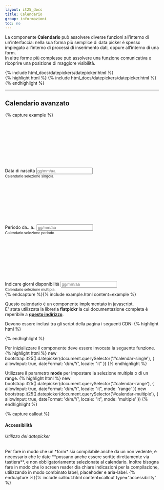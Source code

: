 ```yaml
---
layout: it25_docs
title: Calendario
group: informazioni
toc: no
---
```


La componente **Calendario** può assolvere diverse funzioni all’interno di un’interfaccia: nella sua forma più semplice di data picker è spesso impiegato all’interno di processi di inserimento dati, oppure all’interno di una form.  
In altre forme più complesse può assolvere una funzione comunicativa e ricoprire una posizione di maggiore visibilità.

<div class="bd-example">
{% include html_docs/datepickers/datepicker.html %}
</div>
{% highlight html %}
{% include html_docs/datepickers/datepicker.html %}
{% endhighlight %}

---

## Calendario avanzato

{% capture example %}
<div class="bd-example">
  <div class="row">
    <div class="col">
      <div class="form-group" style="margin-bottom:0px">
        <div class="input-group">
          <div class="input-group-prepend">
            <div class="input-group-text">
              <svg class="icon icon-sm"><use xlink:href="{{ site.baseurl }}/dist/svg/sprites.svg#it-calendar"></use></svg>
            </div>
          </div>
          <label class="active" for="data_nascita">Data di nascita</label>
          <input type="text" class="form-control" id="calendar-single" name="calendar-single"
                 aria-label="scrivere data." placeholder="gg/mm/aa" />
        </div>
        <small id="formGroupExampleInputWithHelpDescription"
        class="form-text {{include.display_info}}">Calendario selezione singola.</small>
      </div>
    </div>
    <div class="col">
      <div class="form-group" style="margin-bottom:0px">
        <div class="input-group">
          <div class="input-group-prepend">
            <div class="input-group-text">
              <svg class="icon icon-sm"><use xlink:href="{{ site.baseurl }}/dist/svg/sprites.svg#it-calendar"></use></svg>
            </div>
          </div>
          <label class="active" for="data_nascita">Periodo da.. a..</label>
          <input type="text" class="form-control" id="calendar-range" name="calendar-range"
                  aria-label="indicare due date separate da 'al'." placeholder="gg/mm/aa" />
        </div>
        <small id="formGroupExampleInputWithHelpDescription14" class="form-text">Calendario selezione periodo.</small>
      </div>
    </div>
    <div class="col">
      <div class="form-group" style="margin-bottom:0px">
        <div class="input-group">
          <div class="input-group-prepend">
            <div class="input-group-text">
              <svg class="icon icon-sm"><use xlink:href="{{ site.baseurl }}/dist/svg/sprites.svg#it-calendar"></use></svg>
            </div>
          </div>
          <label class="active" for="data_nascita">Indicare giorni disponibilità</label>
          <input type="text" class="form-control" id="calendar-multiple" name="calendar-multiple"
                 aria-label="indicare più date separate da una virgola." placeholder="gg/mm/aa" />
        </div>
        <small id="formGroupExampleInputWithHelpDescription15" class="form-text">Calendario selezione multipla.</small>
      </div>
    </div>
  </div>
</div>
{% endcapture %}{% include example.html content=example %}


Questo calendario è un componente implementato in javascript.  
E' stata utilizzata la libreria **flatpickr** la cui documentazione completa è reperibile a **[questo indirizzo](https://flatpickr.js.org/options/)**.

Devono essere inclusi tra gli script della pagina i seguenti CDN:
{% highlight html %}
<script src="https://cdn.jsdelivr.net/npm/flatpickr"></script>
<script src="https://npmcdn.com/flatpickr/dist/l10n/it.js"></script>
{% endhighlight %}


Per inizializzare il componente deve essere invocata la seguente funzione.  
{% highlight html %}
new bootstrap.it25().datepicker(document.querySelector('#calendar-single'), {
  allowInput: true,
  dateFormat: 'd/m/Y',
  locale: "it"
})
{% endhighlight %}

Utilizzare il parametro **mode** per impostare la selezione multipla o di un range.
{% highlight html %}
new bootstrap.it25().datepicker(document.querySelector('#calendar-range'), {
  allowInput: true,
  dateFormat: 'd/m/Y',
  locale: "it",
  mode: 'range'
})
new bootstrap.it25().datepicker(document.querySelector('#calendar-multiple'), {
  allowInput: true,
  dateFormat: 'd/m/Y',
  locale: "it",
  mode: 'multiple'
})
{% endhighlight %}

{% capture callout %}
#### Accessibilità
<h6>Utilizzo del datepicker</h6>
Per fare in modo che un *form* sia compilabile anche da un non vedente, è necessario che le date **possano anche essere scritte direttamente via tastiera**, e non obbligatoriamente selezionate al calendario.  
Inoltre bisogna fare in modo che lo screen reader dia chiare indicazioni per la compilazione, utilizzando in modo combinato label, placehoder e aria-label.
{% endcapture %}{% include callout.html content=callout type="accessibility" %}
